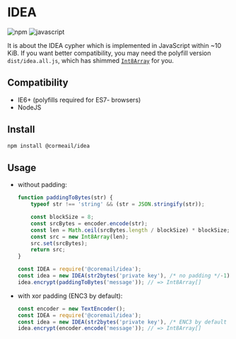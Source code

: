 # IDEA

![npm](https://badges.aleen42.com/src/npm.svg) ![javascript](https://badges.aleen42.com/src/javascript.svg)

It is about the IDEA cypher which is implemented in JavaScript within ~10 KiB. If you want better compatibility, you may need the polyfill version `dist/idea.all.js`, which has shimmed [`Int8Array`](https://developer.mozilla.org/en-US/docs/Web/JavaScript/Reference/Global_Objects/Int8Array) for you.

## Compatibility

- IE6+ (polyfills required for ES7- browsers)
- NodeJS

## Install

```bash
npm install @cormeail/idea
```

## Usage

- without padding:

    ```js
    function paddingToBytes(str) {
        typeof str !== 'string' && (str = JSON.stringify(str));

        const blockSize = 8;
        const srcBytes = encoder.encode(str);
        const len = Math.ceil(srcBytes.length / blockSize) * blockSize; // padding with \x00
        const src = new Int8Array(len);
        src.set(srcBytes);
        return src;
    }
  
    const IDEA = require('@coremail/idea');
    const idea = new IDEA(str2bytes('private key'), /* no padding */-1);
    idea.encrypt(paddingToBytes('message')); // => Int8Array[]
    ```

- with xor padding (ENC3 by default):

    ```js
    const encoder = new TextEncoder(); 
    const IDEA = require('@coremail/idea');
    const idea = new IDEA(str2bytes('private key'), /* ENC3 by default */197);
    idea.encrypt(encoder.encode('message')); // => Int8Array[]
    ```
